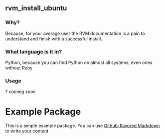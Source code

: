 ## rvm_install_ubuntu

### Why?

Because, for your average user the RVM documentation is a pain to understand and finish with a successful install.

### What language is it in?

Python, because you can find Python on almost all systems, even ones without Ruby

### Usage

? *coming soon*

# Example Package

This is a simple example package. You can use
[Github-flavored Markdown](https://guides.github.com/features/mastering-markdown/)
to write your content.
